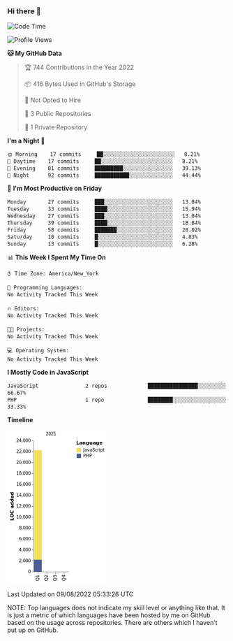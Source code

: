 ### Hi there 👋

<!--
**LynxJinxxy/LynxJinxxy** is a ✨ _special_ ✨ repository because its `README.md` (this file) appears on your GitHub profile.

Here are some ideas to get you started:

- 🔭 I’m currently working on ...
- 🌱 I’m currently learning ...
- 👯 I’m looking to collaborate on ...
- 🤔 I’m looking for help with ...
- 💬 Ask me about ...
- 📫 How to reach me: ...
- 😄 Pronouns: ...
- ⚡ Fun fact: ...
-->

<!--START_SECTION:waka-->
![Code Time](http://img.shields.io/badge/Code%20Time-0%20secs-blue)

![Profile Views](http://img.shields.io/badge/Profile%20Views-0-blue)

**🐱 My GitHub Data** 

> 🏆 744 Contributions in the Year 2022
 > 
> 📦 416 Bytes Used in GitHub's Storage 
 > 
> 🚫 Not Opted to Hire
 > 
> 📜 3 Public Repositories 
 > 
> 🔑 1 Private Repository 
 > 
**I'm a Night 🦉** 

```text
🌞 Morning    17 commits     ██░░░░░░░░░░░░░░░░░░░░░░░   8.21% 
🌆 Daytime    17 commits     ██░░░░░░░░░░░░░░░░░░░░░░░   8.21% 
🌃 Evening    81 commits     █████████░░░░░░░░░░░░░░░░   39.13% 
🌙 Night      92 commits     ███████████░░░░░░░░░░░░░░   44.44%

```
📅 **I'm Most Productive on Friday** 

```text
Monday       27 commits     ███░░░░░░░░░░░░░░░░░░░░░░   13.04% 
Tuesday      33 commits     ████░░░░░░░░░░░░░░░░░░░░░   15.94% 
Wednesday    27 commits     ███░░░░░░░░░░░░░░░░░░░░░░   13.04% 
Thursday     39 commits     ████░░░░░░░░░░░░░░░░░░░░░   18.84% 
Friday       58 commits     ███████░░░░░░░░░░░░░░░░░░   28.02% 
Saturday     10 commits     █░░░░░░░░░░░░░░░░░░░░░░░░   4.83% 
Sunday       13 commits     █░░░░░░░░░░░░░░░░░░░░░░░░   6.28%

```


📊 **This Week I Spent My Time On** 

```text
⌚︎ Time Zone: America/New_York

💬 Programming Languages: 
No Activity Tracked This Week

🔥 Editors: 
No Activity Tracked This Week

🐱‍💻 Projects: 
No Activity Tracked This Week

💻 Operating System: 
No Activity Tracked This Week

```

**I Mostly Code in JavaScript** 

```text
JavaScript               2 repos             ████████████████░░░░░░░░░   66.67% 
PHP                      1 repo              ████████░░░░░░░░░░░░░░░░░   33.33%

```


**Timeline**

![Chart not found](https://raw.githubusercontent.com/LynxJinxxy/LynxJinxxy/main/charts/bar_graph.png) 


 Last Updated on 09/08/2022 05:33:26 UTC
<!--END_SECTION:waka-->
NOTE: Top languages does not indicate my skill level or anything like that. It is just a metric of which languages have been hosted by me on GitHub based on the usage across repositories. There are others which I haven't put up on GitHub.
